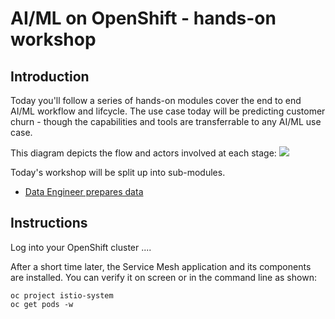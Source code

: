 # AI/ML on OpenShift - hands-on workshop

## Introduction
Today you'll follow a series of hands-on modules cover the end to end AI/ML workflow and lifcycle. The use case today will be predicting customer churn - though the capabilities and tools are transferrable to any AI/ML use case.

This diagram depicts the flow and actors involved at each stage:
![](https://github.com/masoodfaisal/ml-workshop/blob/main/docs/images/1-ai-ml-workflow-diagram.png)

Today's workshop will be split up into sub-modules. 
- [Data Engineer prepares data](https://github.com/masoodfaisal/ml-workshop/blob/main/docs/workshop-1-data-engineer.md)



## Instructions
Log into your OpenShift cluster ....








After a short time later, the Service Mesh application and its components are installed. You can verify it on screen 
or in the command line as shown:
```
oc project istio-system
oc get pods -w
```
